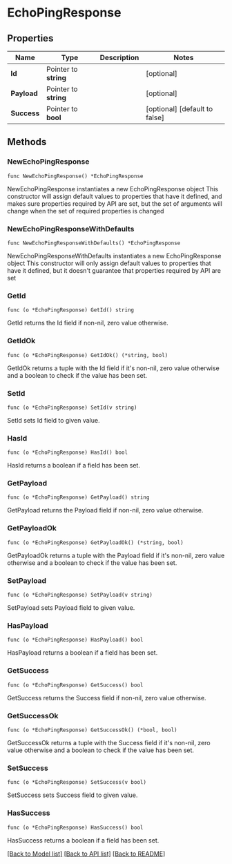 # EchoPingResponse

## Properties

Name | Type | Description | Notes
------------ | ------------- | ------------- | -------------
**Id** | Pointer to **string** |  | [optional] 
**Payload** | Pointer to **string** |  | [optional] 
**Success** | Pointer to **bool** |  | [optional] [default to false]

## Methods

### NewEchoPingResponse

`func NewEchoPingResponse() *EchoPingResponse`

NewEchoPingResponse instantiates a new EchoPingResponse object
This constructor will assign default values to properties that have it defined,
and makes sure properties required by API are set, but the set of arguments
will change when the set of required properties is changed

### NewEchoPingResponseWithDefaults

`func NewEchoPingResponseWithDefaults() *EchoPingResponse`

NewEchoPingResponseWithDefaults instantiates a new EchoPingResponse object
This constructor will only assign default values to properties that have it defined,
but it doesn't guarantee that properties required by API are set

### GetId

`func (o *EchoPingResponse) GetId() string`

GetId returns the Id field if non-nil, zero value otherwise.

### GetIdOk

`func (o *EchoPingResponse) GetIdOk() (*string, bool)`

GetIdOk returns a tuple with the Id field if it's non-nil, zero value otherwise
and a boolean to check if the value has been set.

### SetId

`func (o *EchoPingResponse) SetId(v string)`

SetId sets Id field to given value.

### HasId

`func (o *EchoPingResponse) HasId() bool`

HasId returns a boolean if a field has been set.

### GetPayload

`func (o *EchoPingResponse) GetPayload() string`

GetPayload returns the Payload field if non-nil, zero value otherwise.

### GetPayloadOk

`func (o *EchoPingResponse) GetPayloadOk() (*string, bool)`

GetPayloadOk returns a tuple with the Payload field if it's non-nil, zero value otherwise
and a boolean to check if the value has been set.

### SetPayload

`func (o *EchoPingResponse) SetPayload(v string)`

SetPayload sets Payload field to given value.

### HasPayload

`func (o *EchoPingResponse) HasPayload() bool`

HasPayload returns a boolean if a field has been set.

### GetSuccess

`func (o *EchoPingResponse) GetSuccess() bool`

GetSuccess returns the Success field if non-nil, zero value otherwise.

### GetSuccessOk

`func (o *EchoPingResponse) GetSuccessOk() (*bool, bool)`

GetSuccessOk returns a tuple with the Success field if it's non-nil, zero value otherwise
and a boolean to check if the value has been set.

### SetSuccess

`func (o *EchoPingResponse) SetSuccess(v bool)`

SetSuccess sets Success field to given value.

### HasSuccess

`func (o *EchoPingResponse) HasSuccess() bool`

HasSuccess returns a boolean if a field has been set.


[[Back to Model list]](../README.md#documentation-for-models) [[Back to API list]](../README.md#documentation-for-api-endpoints) [[Back to README]](../README.md)


